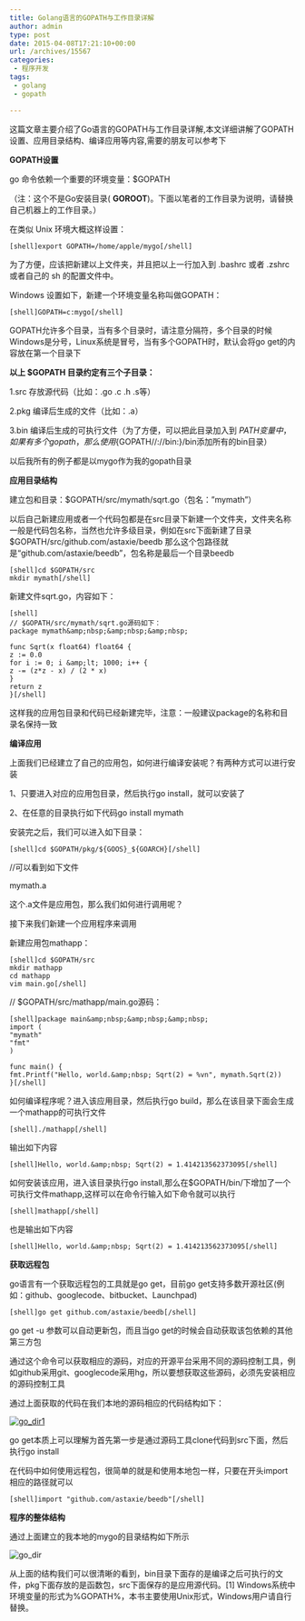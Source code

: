 ```yaml
---
title: Golang语言的GOPATH与工作目录详解
author: admin
type: post
date: 2015-04-08T17:21:10+00:00
url: /archives/15567
categories:
 - 程序开发
tags:
 - golang
 - gopath

---
```

这篇文章主要介绍了Go语言的GOPATH与工作目录详解,本文详细讲解了GOPATH设置、应用目录结构、编译应用等内容,需要的朋友可以参考下

**GOPATH设置**

go 命令依赖一个重要的环境变量：$GOPATH

（注：这个不是Go安装目录( **GOROOT**)。下面以笔者的工作目录为说明，请替换自己机器上的工作目录。）


在类似 Unix 环境大概这样设置：

```
[shell]export GOPATH=/home/apple/mygo[/shell]
```

为了方便，应该把新建以上文件夹，并且把以上一行加入到 .bashrc 或者 .zshrc 或者自己的 sh 的配置文件中。


Windows 设置如下，新建一个环境变量名称叫做GOPATH：

```
[shell]GOPATH=c:mygo[/shell]
```

GOPATH允许多个目录，当有多个目录时，请注意分隔符，多个目录的时候Windows是分号，Linux系统是冒号，当有多个GOPATH时，默认会将go get的内容放在第一个目录下


**以上 $GOPATH 目录约定有三个子目录：**

1.src 存放源代码（比如：.go .c .h .s等）

2.pkg 编译后生成的文件（比如：.a）

3.bin 编译后生成的可执行文件（为了方便，可以把此目录加入到 $PATH 变量中，如果有多个gopath，那么使用${GOPATH//://bin:}/bin添加所有的bin目录）


以后我所有的例子都是以mygo作为我的gopath目录

**应用目录结构**

建立包和目录：$GOPATH/src/mymath/sqrt.go（包名：”mymath”）


以后自己新建应用或者一个代码包都是在src目录下新建一个文件夹，文件夹名称一般是代码包名称，当然也允许多级目录，例如在src下面新建了目录$GOPATH/src/github.com/astaxie/beedb 那么这个包路径就是“github.com/astaxie/beedb”，包名称是最后一个目录beedb


```
[shell]cd $GOPATH/src
mkdir mymath[/shell]
```

新建文件sqrt.go，内容如下：


```
[shell]
// $GOPATH/src/mymath/sqrt.go源码如下：
package mymath&amp;nbsp;&amp;nbsp;&amp;nbsp;

func Sqrt(x float64) float64 {
z := 0.0
for i := 0; i &amp;lt; 1000; i++ {
z -= (z*z - x) / (2 * x)
}
return z
}[/shell]
```

这样我的应用包目录和代码已经新建完毕，注意：一般建议package的名称和目录名保持一致


**编译应用**

上面我们已经建立了自己的应用包，如何进行编译安装呢？有两种方式可以进行安装


1、只要进入对应的应用包目录，然后执行go install，就可以安装了

2、在任意的目录执行如下代码go install mymath


安装完之后，我们可以进入如下目录：


```
[shell]cd $GOPATH/pkg/${GOOS}_${GOARCH}[/shell]
```

//可以看到如下文件

mymath.a


这个.a文件是应用包，那么我们如何进行调用呢？


接下来我们新建一个应用程序来调用


新建应用包mathapp：


```
[shell]cd $GOPATH/src
mkdir mathapp
cd mathapp
vim main.go[/shell]
```

// $GOPATH/src/mathapp/main.go源码：


```
[shell]package main&amp;nbsp;&amp;nbsp;&amp;nbsp;
import (
"mymath"
"fmt"
)

func main() {
fmt.Printf("Hello, world.&amp;nbsp; Sqrt(2) = %vn", mymath.Sqrt(2))
}[/shell]
```

如何编译程序呢？进入该应用目录，然后执行go build，那么在该目录下面会生成一个mathapp的可执行文件


```
[shell]./mathapp[/shell]
```

输出如下内容


```
[shell]Hello, world.&amp;nbsp; Sqrt(2) = 1.414213562373095[/shell]
```

如何安装该应用，进入该目录执行go install,那么在$GOPATH/bin/下增加了一个可执行文件mathapp,这样可以在命令行输入如下命令就可以执行


```
[shell]mathapp[/shell]
```

也是输出如下内容


```
[shell]Hello, world.&amp;nbsp; Sqrt(2) = 1.414213562373095[/shell]
```

**获取远程包**

go语言有一个获取远程包的工具就是go get，目前go get支持多数开源社区(例如：github、googlecode、bitbucket、Launchpad)


```
[shell]go get github.com/astaxie/beedb[/shell]
```

go get -u 参数可以自动更新包，而且当go get的时候会自动获取该包依赖的其他第三方包

通过这个命令可以获取相应的源码，对应的开源平台采用不同的源码控制工具，例如github采用git、googlecode采用hg，所以要想获取这些源码，必须先安装相应的源码控制工具


通过上面获取的代码在我们本地的源码相应的代码结构如下：


[![go_dir1](http://blog.haohtml.com/wp-content/uploads/2015/04/go_dir1.png)](http://blog.haohtml.com/wp-content/uploads/2015/04/go_dir1.png)

go get本质上可以理解为首先第一步是通过源码工具clone代码到src下面，然后执行go install


在代码中如何使用远程包，很简单的就是和使用本地包一样，只要在开头import相应的路径就可以


```
[shell]import "github.com/astaxie/beedb"[/shell]
```

**程序的整体结构**

通过上面建立的我本地的mygo的目录结构如下所示


![go_dir](http://blog.haohtml.com/wp-content/uploads/2015/04/go_dir.png)

从上面的结构我们可以很清晰的看到，bin目录下面存的是编译之后可执行的文件，pkg下面存放的是函数包，src下面保存的是应用源代码。[1] Windows系统中环境变量的形式为%GOPATH%，本书主要使用Unix形式，Windows用户请自行替换。
